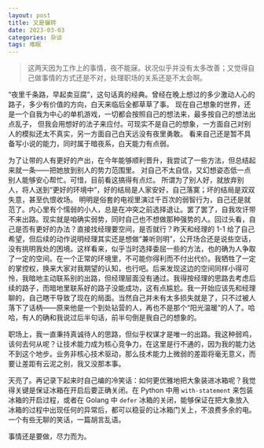 ```yaml
---
layout: post
title: 又是辗转
date: 2023-03-03
categories: 杂谈
tags: 难眠
---
```

> 这两天因为工作上的事情，夜不能寐。状况似乎并没有太多改善；又觉得自己做事情的方式还是不对，处理职场的关系还是不太会啊。

“夜里千条路，早起卖豆腐”，这句话真的经典。曾经在晚上想过的多少激动人心的路子，多少有价值的方向，白天来临后全都草草了事。
现在自己想象的世界，还是一个自我为中心的单机游戏，一切都会按照自己的想法来，最多按自己的想法出点乱子，
但我会用想好的法子来应付。可现实不是自己的想象，一方面自己对别人的模拟还太不真实，另一方面自己白天远没有夜里勇敢。
看来自己还是暂不具备写小说的能力，同时属于暗夜系，白天能力有点弱。

为了让带的人有更好的产出，在今年能够顺利晋升，我尝试了一些方法，但总结起来就一条——把她放到别人的势力范围里。
对自己不太自信，又幻想姿态低一点别人能够安心帮忙。可惜，目前看这搞得有点烂。
所谓为了别人好，就放弃别人，将人送到“更好的环境中”，好的结局是人家安好，自己落寞；坏的结局是双双失意，甚至仇恨收场。
明明是俗套的电视里演过千百次的弱智行为，自己还是就范了。内心里有个懦弱的小人，总是在冲突之前选择退让。罢了罢了，自我攻讦带不来出路。现实就是咱确实弱势，同时自己也不想做那种强势的人。回过头看，自己是否有更好的办法？直接找经理要空间，是否就行？昨天和经理的 1-1 给了自己希望，但后续的动作说明经理其实还是想做“兼听则明”，公开场合还是说些空话，没有挑明我处的困境。这样看来，似乎当时选择委屈一些的方法，也的确为人争取了一定的空间。在一个正常的环境里，不可能你得利而不付出代价。我牺牲了一定的掌控权，换来大家对我期望的认知，也行吧。后来发现这边的空间同样小得可怜，我暗地主动联系别的出路，但经理层面没有通过。我得按经理的思路去考虑后续的路子，而暗地里联系好的路子没能成功，这有点尴尬。我一开始应该先和经理聊的，自己瞎干导致了现在的局面。当然自己并未有太多损失就是了，只不过被人落下了话柄——原来他是一个到处钻营的人，再也不是那个“阳光温暖”的人了。哈哈，有人的确和我说过后半句话，前半句倒是我自己的想象的。

职场上，我一直秉持真诚待人的思路，但似乎权谋才是唯一的出路。我这种弱鸡，该何去何从呢？让技术能力成为核心竞争力，在这里是行不通的，因为我的能力达不到这个地步。业务非核心技术驱动，那么技术能力上微弱的差距将毫无意义，而要让差距有云泥之别，我又没那本事。

天亮了。再记录下起来时自己编的冷笑话：如何更优雅地把大象装进冰箱呢？我觉得关键是保证冰箱在开启后要正确关闭。在 Python 中用 `with-statement` 来包装冰箱的开启过程，或者在 Golang 中 `defer` 冰箱的关闭，能够保证在把大象放入冰箱的过程中出现任何的异常后，都可以稳妥的让冰箱门关上，不浪费多余的电。一个有些无聊的笑话，一篇胡言乱语。

事情还是要做，尽力而为。
